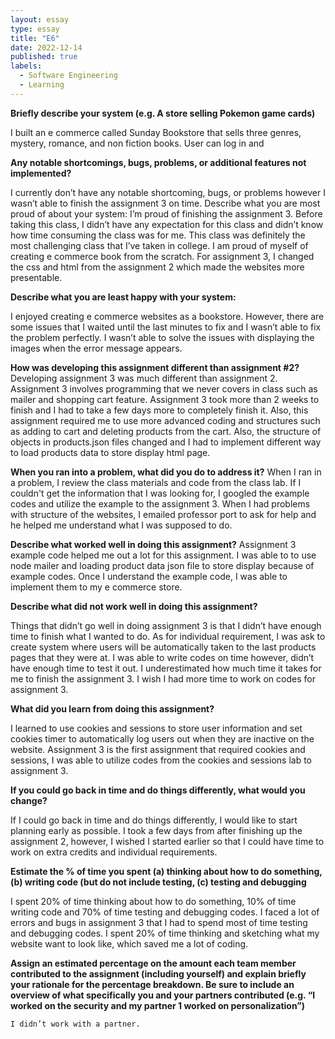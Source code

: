 ```yaml
---
layout: essay
type: essay
title: "E6"
date: 2022-12-14
published: true
labels:
  - Software Engineering
  - Learning
---
```


**Briefly describe your system (e.g. A store selling Pokemon game cards)**

I built an e commerce called Sunday Bookstore that sells three genres, mystery, romance, and non fiction books. User can log in and 


**Any notable shortcomings, bugs, problems, or additional features not implemented?**

I currently don’t have any notable shortcoming, bugs, or problems however I wasn’t able to finish the assignment 3 on time. 
Describe what you are most proud of about your system:
I’m proud of finishing the assignment 3. Before taking this class, I didn’t have any expectation for this class and didn’t know how time consuming the class was for me. This class was definitely the most challenging class that I’ve taken in college. I am proud of myself of creating e commerce book from the scratch. For assignment 3, I changed the css and html from the assignment 2 which made the websites more presentable. 


**Describe what you are least happy with your system:**  

I enjoyed creating e commerce websites as a bookstore. However, there are some issues that I waited until the last minutes to fix and I wasn’t able to fix the problem perfectly. I wasn’t able to solve the issues with displaying the images when the error message appears. 


**How was developing this assignment different than assignment #2?** 
Developing assignment 3 was much different than assignment 2. Assignment 3 involves programming that we never covers in class such as mailer and shopping cart feature. Assignment 3 took more than 2 weeks to finish and I had to take a few days more to completely finish it. Also, this assignment required me to use more advanced coding and structures such as adding to cart and deleting products from the cart. Also, the structure of objects in products.json files changed and I had to implement different way to load products data to store display html page. 


**When you ran into a problem, what did you do to address it?**
When I ran in a problem, I review the class materials and code from the class lab. If I couldn't get the information that I was looking for, I googled the example codes and utilize the example to the assignment 3. When I had problems with structure of the websites, I emailed professor port to ask for help and he helped me understand what I was supposed to do. 
 
**Describe what worked well in doing this assignment?**
Assignment 3 example code helped me out a lot for this assignment. I was able to to use node mailer and loading product data json file to store display because of example codes. Once I understand the example code, I was able to implement them to my e commerce store. 


**Describe what did not work well in doing this assignment?**

Things that didn’t go well in doing assignment 3 is that I didn’t have enough time to finish what I wanted to do. As for individual requirement, I was ask to create system where users will be automatically taken to the last products pages that they were at. I was able to write codes on time however, didn’t have enough time to test it out. I underestimated how much time it takes for me to finish the assignment 3. I wish I had more time to work on codes for assignment 3. 


**What did you learn from doing this assignment?**

I learned to use cookies and sessions to store user information and set cookies timer to automatically log users out when they are inactive on the website. Assignment 3 is the first assignment that required cookies and sessions, I was able to utilize codes from the cookies and sessions lab to assignment 3. 


**If you could go back in time and do things differently, what would you change?**

If I could go back in time and do things differently, I would like to start planning early as possible. I took a few days from after finishing up the assignment 2, however, I wished I started earlier so that I could have time to work on extra credits and individual requirements. 


**Estimate the % of time you spent (a) thinking about how to do something, (b) writing code (but do not include testing, (c) testing and debugging**

I spent 20% of time thinking about how to do something, 10% of time writing code and 70% of time testing and debugging codes. I faced a lot of errors and bugs in assignment 3 that I had to spend most of time testing and debugging codes. I spent 20% of time thinking and sketching what my website want to look like, which saved me a lot of coding. 


**Assign an estimated percentage on the amount each team member contributed to the assignment (including yourself) and explain briefly your rationale for the percentage breakdown. Be sure to include an overview of what specifically you and your partners contributed (e.g. “I worked on the security and my partner 1 worked on personalization”)**


	I didn’t work with a partner. 


   
